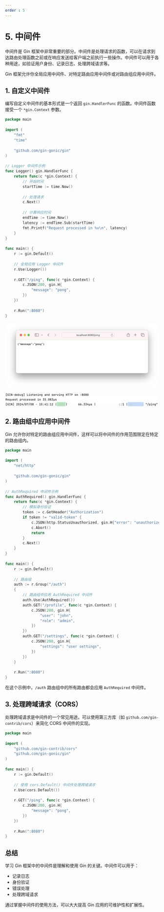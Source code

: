 ```yaml
---
order : 5
---
```


# 5. 中间件

中间件是 Gin 框架中非常重要的部分。中间件是处理请求的函数，可以在请求到达路由处理函数之前或在响应发送给客户端之前执行一些操作。中间件可以用于各种用途，如验证用户身份、记录日志、处理跨域请求等。


Gin 框架允许你全局应用中间件、对特定路由应用中间件或对路由组应用中间件。

## 1. 自定义中间件

编写自定义中间件的基本形式是一个返回 `gin.HandlerFunc` 的函数。中间件函数接受一个 `*gin.Context` 参数。

```go
package main

import (
	"fmt"
	"time"

	"github.com/gin-gonic/gin"
)

// Logger 中间件示例
func Logger() gin.HandlerFunc {
	return func(c *gin.Context) {
		// 开始时间
		startTime := time.Now()

		// 处理请求
		c.Next()

		// 计算响应时间
		endTime := time.Now()
		latency := endTime.Sub(startTime)
		fmt.Printf("Request processed in %v\n", latency)
	}
}

func main() {
	r := gin.Default()

	// 全局应用 Logger 中间件
	r.Use(Logger())

	r.GET("/ping", func(c *gin.Context) {
		c.JSON(200, gin.H{
			"message": "pong",
		})
	})

	r.Run(":8080")
}
```
![](assets/2024-07-08-154137.png)

![](assets/2024-07-08-154130.png)

## 2. 路由组中应用中间件

Gin 允许你对特定的路由组应用中间件，这样可以将中间件的作用范围限定在特定的路由组内。

```go
package main

import (
	"net/http"

	"github.com/gin-gonic/gin"
)

// AuthRequired 中间件示例
func AuthRequired() gin.HandlerFunc {
	return func(c *gin.Context) {
		// 模拟身份验证
		token := c.GetHeader("Authorization")
		if token != "valid-token" {
			c.JSON(http.StatusUnauthorized, gin.H{"error": "unauthorized"})
			c.Abort()
			return
		}
		c.Next()
	}
}

func main() {
	r := gin.Default()

	// 路由组
	auth := r.Group("/auth")
	{
		// 路由组中应用 AuthRequired 中间件
		auth.Use(AuthRequired())
		auth.GET("/profile", func(c *gin.Context) {
			c.JSON(200, gin.H{
				"user": "john",
				"role": "admin",
			})
		})
		auth.GET("/settings", func(c *gin.Context) {
			c.JSON(200, gin.H{
				"settings": "user settings",
			})
		})
	}

	r.Run(":8080")
}
```

在这个示例中，`/auth` 路由组中的所有路由都会应用 `AuthRequired` 中间件。

## 3. 处理跨域请求（CORS）

处理跨域请求是中间件的一个常见用途。可以使用第三方库（如 `github.com/gin-contrib/cors`）来简化 CORS 中间件的实现。

```go
package main

import (
	"github.com/gin-contrib/cors"
	"github.com/gin-gonic/gin"
)

func main() {
	r := gin.Default()

	// 使用 cors.Default() 中间件处理跨域请求
	r.Use(cors.Default())

	r.GET("/ping", func(c *gin.Context) {
		c.JSON(200, gin.H{
			"message": "pong",
		})
	})

	r.Run(":8080")
}
```

## 总结

学习 Gin 框架中的中间件是理解和使用 Gin 的关键。中间件可以用于：

- 记录日志
- 身份验证
- 错误处理
- 处理跨域请求

通过掌握中间件的使用方法，可以大大提高 Gin 应用的可维护性和扩展性。